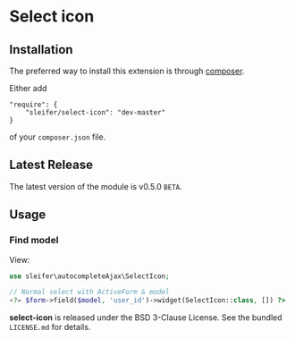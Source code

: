 Select icon
===================

## Installation

The preferred way to install this extension is through [composer](http://getcomposer.org/download/).

Either add

```
"require": {
    "sleifer/select-icon": "dev-master"
}
```

of your `composer.json` file.

## Latest Release

The latest version of the module is v0.5.0 `BETA`.

## Usage

### Find model

View:

```php
use sleifer\autocompleteAjax\SelectIcon;

// Normal select with ActiveForm & model
<?= $form->field($model, 'user_id')->widget(SelectIcon::class, []) ?>
```


**select-icon** is released under the BSD 3-Clause License. See the bundled `LICENSE.md` for details.
